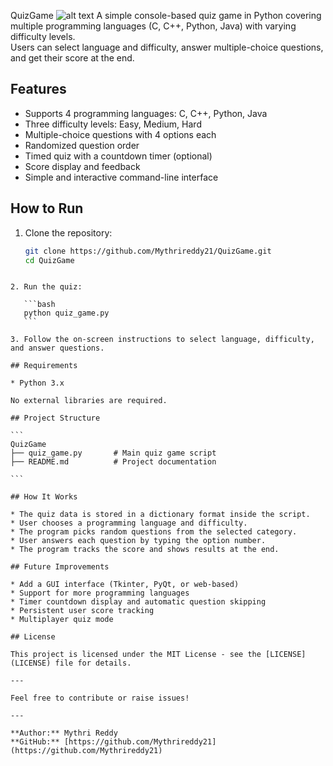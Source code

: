 QuizGame
![alt text](<Screenshot (36).png>)
A simple console-based quiz game in Python covering multiple programming languages (C, C++, Python, Java) with varying difficulty levels.  
Users can select language and difficulty, answer multiple-choice questions, and get their score at the end.

## Features

- Supports 4 programming languages: C, C++, Python, Java
- Three difficulty levels: Easy, Medium, Hard
- Multiple-choice questions with 4 options each
- Randomized question order
- Timed quiz with a countdown timer (optional)
- Score display and feedback
- Simple and interactive command-line interface

## How to Run

1. Clone the repository:
   ```bash
   git clone https://github.com/Mythrireddy21/QuizGame.git
   cd QuizGame
````

2. Run the quiz:

   ```bash
   python quiz_game.py
   ```

3. Follow the on-screen instructions to select language, difficulty, and answer questions.

## Requirements

* Python 3.x

No external libraries are required.

## Project Structure

```
QuizGame
├── quiz_game.py       # Main quiz game script
├── README.md          # Project documentation

```

## How It Works

* The quiz data is stored in a dictionary format inside the script.
* User chooses a programming language and difficulty.
* The program picks random questions from the selected category.
* User answers each question by typing the option number.
* The program tracks the score and shows results at the end.

## Future Improvements

* Add a GUI interface (Tkinter, PyQt, or web-based)
* Support for more programming languages
* Timer countdown display and automatic question skipping
* Persistent user score tracking
* Multiplayer quiz mode

## License

This project is licensed under the MIT License - see the [LICENSE](LICENSE) file for details.

---

Feel free to contribute or raise issues!

---

**Author:** Mythri Reddy
**GitHub:** [https://github.com/Mythrireddy21](https://github.com/Mythrireddy21)

